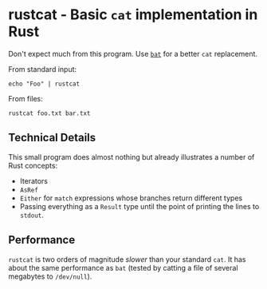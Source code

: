 # rustcat - Basic `cat` implementation in Rust

Don't expect much from this program. Use
[`bat`](https://github.com/sharkdp/bat) for a better `cat` replacement.

From standard input:

```shell
echo "Foo" | rustcat
```

From files:

```shell
rustcat foo.txt bar.txt
```

## Technical Details

This small program does almost nothing but already illustrates a number of Rust concepts:

- Iterators
- `AsRef`
- `Either` for `match` expressions whose branches return different types
- Passing everything as a `Result` type until the point of printing the lines
  to `stdout`.

## Performance

`rustcat` is two orders of magnitude _slower_ than your standard `cat`. It has
about the same performance as `bat` (tested by catting a file of several
megabytes to `/dev/null`).
